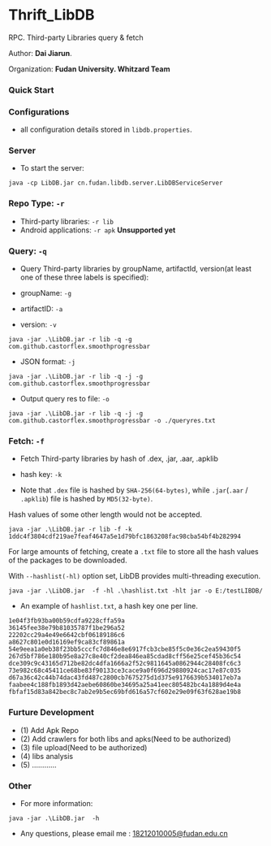 # Thrift_LibDB
RPC. Third-party Libraries query & fetch

Author: **Dai Jiarun**.

Organization: **Fudan University. Whitzard Team**

### Quick Start
### Configurations
* all configuration details stored in `libdb.properties`.

### Server

* To start the server:

```
java -cp LibDB.jar cn.fudan.libdb.server.LibDBServiceServer
```

### Repo Type: `-r`

* Third-party libraries: `-r lib`
* Android applications: `-r apk`   **Unsupported yet**

### Query: `-q`

* Query Third-party libraries by groupName, artifactId, version(at least one of these three labels is specified):

* groupName: `-g`

* artifactID: `-a`

* version: `-v`

```
java -jar .\LibDB.jar -r lib -q -g com.github.castorflex.smoothprogressbar
```

* JSON format: `-j`

```
java -jar .\LibDB.jar -r lib -q -j -g com.github.castorflex.smoothprogressbar
```

* Output query res to file: `-o`

```
java -jar .\LibDB.jar -r lib -q -j -g com.github.castorflex.smoothprogressbar -o ./queryres.txt
```

### Fetch: `-f`

* Fetch Third-party libraries by hash of .dex, .jar, .aar, .apklib

* hash key: `-k`

* Note that `.dex` file is hashed by `SHA-256(64-bytes)`, while `.jar`(`.aar` / `.apklib`) file is hashed by `MD5(32-byte)`.

Hash values of some other length would not be accepted.

```
java -jar .\LibDB.jar -r lib -f -k 1ddc4f3804cdf219ae7feaf4647a5e1d79bfc1863208fac98cba54bf4b282994
```

For large amounts of fetching, create a `.txt` file to store all the hash values of the packages to be downloaded.

With `--hashlist(-hl)` option set, LibDB provides multi-threading execution.

```
java -jar .\LibDB.jar  -f -hl .\hashlist.txt -hlt jar -o E:/testLIBDB/
```

* An example of `hashlist.txt`, a hash key one per line.

```
1e04f3fb93ba00b59cdfa9228cffa59a
36145fee38e79b81035787f1be296a52
22202cc29a4e49e6642cbf06189186c6
a8627c801e0d16169ef9ca83cf89861a
54e9eea1a0eb38f23bb5cccfc7d846e8e6917fcb3cbe85f5c0e36c2ea59430f5
267d5bf786e180b95e8a27c8e40cf2dea846ea85cdad8cff56e25cef45b36c54
dce309c9c43165d712be82dc4dfa1666a2f52c9811645a0862944c28408fc6c3
73e982c68c45411ce68be83f90133ce3cace9a0f696d29880924cac17e87c035
d67a36c42c44b74dac43fd487c2800cb7675275d1d375e9176639b534017eb7a
faabee4c188fb1893d42aebe60860be34695a25a41eec805482bc4a1889d4e4a
fbfaf15d83a842bec8c7ab2e9b5ec69bfd616a57cf602e29e09f63f628ae19b8
```

### Furture Development

* (1) Add Apk Repo
* (2) Add crawlers for both libs and apks(Need to be authorized)
* (3) file upload(Need to be authorized)
* (4) libs analysis
* (5) …………

### Other

* For more information:

```
java -jar .\LibDB.jar  -h
```

* Any questions, please email me : 18212010005@fudan.edu.cn




